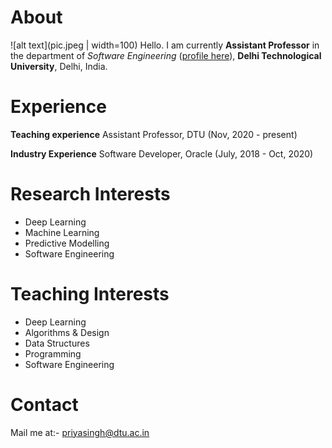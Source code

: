 # About
![alt text](pic.jpeg | width=100)
Hello. I am currently **Assistant Professor** in the department of *Software Engineering* ([profile here](http://www.dtu.ac.in/Web/Departments/SE/faculty)), **Delhi Technological University**, Delhi, India.

# Experience

**Teaching experience**
Assistant Professor, DTU (Nov, 2020 - present)

**Industry Experience**
Software Developer, Oracle (July, 2018 - Oct, 2020)


# Research Interests
- Deep Learning
- Machine Learning
- Predictive Modelling
- Software Engineering


# Teaching Interests
- Deep Learning
- Algorithms & Design
- Data Structures
- Programming
- Software Engineering


# Contact
Mail me at:- priyasingh@dtu.ac.in
